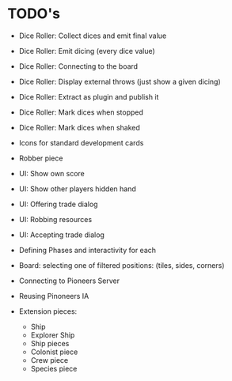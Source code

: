# TODO's

- Dice Roller: Collect dices and emit final value
- Dice Roller: Emit dicing (every dice value)
- Dice Roller: Connecting to the board
- Dice Roller: Display external throws (just show a given dicing)
- Dice Roller: Extract as plugin and publish it
- Dice Roller: Mark dices when stopped
- Dice Roller: Mark dices when shaked

- Icons for standard development cards
- Robber piece
- UI: Show own score
- UI: Show other players hidden hand
- UI: Offering trade dialog
- UI: Robbing resources
- UI: Accepting trade dialog
- Defining Phases and interactivity for each
- Board: selecting one of filtered positions: (tiles, sides, corners)
- Connecting to Pioneers Server
- Reusing Pinoneers IA
- Extension pieces:
    - Ship
    - Explorer Ship
    - Ship pieces
    - Colonist piece
    - Crew piece
    - Species piece



